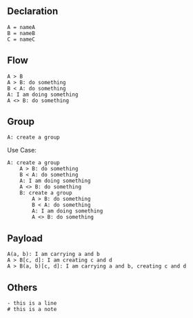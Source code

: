 ## Declaration

```
A = nameA
B = nameB
C = nameC
```

## Flow

```
A > B
A > B: do something
B < A: do something
A: I am doing something
A <> B: do something
```

## Group

```
A: create a group
```

Use Case:
```
A: create a group
    A > B: do something
    B < A: do something
    A: I am doing something
    A <> B: do something
    B: create a group
        A > B: do something
        B < A: do something
        A: I am doing something
        A <> B: do something
```

## Payload

```
A(a, b): I am carrying a and b
A > B[c, d]: I am creating c and d
A > B(a, b)[c, d]: I am carrying a and b, creating c and d
```

## Others

```
- this is a line
# this is a note
```